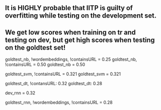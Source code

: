 ## It is HIGHLY probable that IITP is guilty of overfitting while testing on the development set. 
## We get low scores when training on tr and testing on dev, but get high scores when testing on the goldtest set!

goldtest_nb, !wordembeddings, !containsURL =  0.25
goldtest_nb, !containsURL = 0.50
goldtest_nb =  0.50


goldtest_svm, !containsURL = 0.321
goldtest_svm = 0.321

goldtest_dt, !contansURL: 0.32
goldtest_dt: 0.28

dev_rnn = 0.32

goldtest_rnn, !wordembeddings, !containsURL = 0.28
